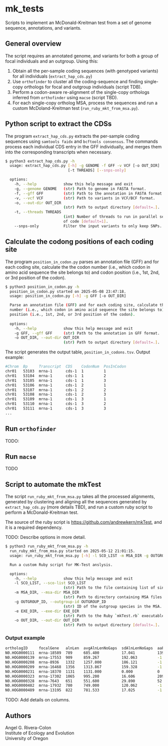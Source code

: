 # mk_tests

Scripts to implement an McDonald-Kreitman test from a set of genome 
sequence, annotations, and variants.

## General overview

The script requires an annotated genome, and variants for both a group
of focal individuals and an outgroup. Using this:

1. Obtain all the per-sample coding sequences (with genotyped variants)
for all individuals (`extract_hap_cds.py`)
2. Use `orthofinder` to cluster all the coding-sequence and finding single-
copy orthologs for focal and outgroup individuals (script TDB).
3. Perform a codon-aware re-alignment of the single-copy orthologs
inferred from `orthofinder` using `macse` (script TBD).
4. For each single-copy ortholog MSA, process the sequences and run a custom
McDoland-Kreitman test (`run_ruby_mkt_from_msa.py`).

## Python script to extract the CDSs

The program `extract_hap_cds.py` extracts the per-sample coding sequences using 
`samtools faidx` and `bcftools consensus`. The commands process each individual 
CDS entry in the GFF individually, and merges them into the corresponding 
transcripts when necessary.

```sh
$ python3 extract_hap_cds.py -h
  usage: extract_hap_cds.py [-h] -g GENOME -f GFF -v VCF [-o OUT_DIR] 
                            [-t THREADS] [--snps-only]

  options:
    -h, --help            show this help message and exit
    -g, --genome GENOME   (str) Path to genome in FASTA format.
    -f, --gff GFF         (str) Path to the annotation in FASTA format.
    -v, --vcf VCF         (str) Path to variants in VCF/BCF format.
    -o, --out-dir OUT_DIR
                          (str) Path to output directory [default=.].
    -t, --threads THREADS
                          (int) Number of threads to run in parallel sections 
                          of code [default=1].
    --snps-only           Filter the input variants to only keep SNPs.
```

## Calculate the codong positions of each coding site

The program `position_in_codon.py` parses an annotation file (GFF) and for 
each coding site, calculate the the codon number (i.e., which codon in amino 
acid sequence the site belongs to) and codon position (i.e., 1st, 2nd, or 3rd 
position of the codon).

```sh
$ python3 position_in_codon.py -h
  position_in_codon.py started on 2025-05-08 23:47:18.
  usage: position_in_codon.py [-h] -g GFF [-o OUT_DIR]

  Parse an annotation file (GFF) and for each coding site, calculate the the codon
  number (i.e., which codon in amino acid sequence the site belongs to) and codon
  position (i.e., 1st, 2nd, or 3rd position of the codon).
  
  options:
    -h, --help            show this help message and exit
    -g GFF, --gff GFF     (str) Path to the annotation in GFF format.
    -o OUT_DIR, --out-dir OUT_DIR
                          (str) Path to output directory [default=.].
```

The script generates the output table, `position_in_codons.tsv`. 
Output example:

```sh
#Chrom  Bp     Transcript  CDS    CodonNum  PosInCodon
chr01   53103  mrna-1      cds-1  1         1
chr01   53104  mrna-1      cds-1  1         2
chr01   53105  mrna-1      cds-1  1         3
chr01   53106  mrna-1      cds-1  2         1
chr01   53107  mrna-1      cds-1  2         2
chr01   53108  mrna-1      cds-1  2         3
chr01   53109  mrna-1      cds-1  3         1
chr01   53110  mrna-1      cds-1  3         2
chr01   53111  mrna-1      cds-1  3         3
...
```

## Run `orthofinder`

TODO:

## Run `macse`

TODO 

## Script to automate the mkTest

The script `run_ruby_mkt_from_msa.py` takes all the processed alignments,
generated by clustering and aligning all the sequences generated by
`extract_hap_cds.py` (more details TBD), and run a custom ruby script to
perform a McDonald-Kreitman test.

The source of the ruby script is <https://github.com/andrewkern/mkTest>,
and it is a required dependency.

TODO: Describe options in more detail.

```sh
$ python3 run_ruby_mkt_from_msa.py -h
  run_ruby_mkt_from_msa.py started on 2025-05-12 21:01:15.
  usage: run_ruby_mkt_from_msa.py [-h] -l SCO_LIST -m MSA_DIR -g OUTGROUP_ID [-e EXE_DIR] [-o OUT_DIR]

  Run a custom Ruby script for MK-Test anslysis.

  options:
    -h, --help            show this help message and exit
    -l SCO_LIST, --sco-list SCO_LIST
                          (str) Path to the file containing list of single-copy orthologs.
    -m MSA_DIR, --msa-dir MSA_DIR
                          (str) Path to directory containing MSA files.
    -g OUTGROUP_ID, --outgroup-id OUTGROUP_ID
                          (str) ID of the outgroup species in the MSA.
    -e EXE_DIR, --exe-dir EXE_DIR
                          (str) Path to the Ruby `mkTest.rb` executable [default=.].
    -o OUT_DIR, --out-dir OUT_DIR
                          (str) Path to output directory [default=.].
```

### Output example

```sh
orthologID     focalGene   alnLen  avgAlnLenNoGaps  sdAlnLenNoGaps  aaFix  aaPoly  silFix  silPoly  fetPval  notes
N0.HOG0000111  mrna-18589  789     685.400          17.041          139    0       70      0        1        passed
N0.HOG0000139  mrna-17553  909     859.267          192.063         -1     -1      -1      -1       -1       frameshifts
N0.HOG0000208  mrna-8936   1332    1257.000         186.121         -1     -1      -1      -1       -1       frameshifts
N0.HOG0000209  mrna-16468  1356    1313.867         159.328         -1     -1      -1      -1       -1       frameshifts
N0.HOG0000231  mrna-18370  1131    1131.000         0.000           0      0       20      30       1        passed
N0.HOG0000323  mrna-17302  1065    995.200          16.606          209    64      134     41       1        passed
N0.HOG0000328  mrna-7643   651     551.600          29.890          52     15      32      21       0.0469   passed
N0.HOG0000482  mrna-17932  780     749.000          120.062         -1     -1      -1      -1       -1       frameshifts
N0.HOG0000489  mrna-13195  822     781.533          17.025          -1     -1      -1      -1       -1       frameshifts
```

TODO: Add details on columns.

## Authors

Angel G. Rivera-Colon  
Institute of Ecology and Evolution  
University of Oregon
